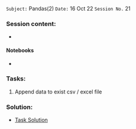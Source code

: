 `Subject:` Pandas(2)
 `Date:` 16 Oct 22 `Session No.` 21

### Session content:

- 


#### Notebooks

- 

### Tasks:

1. Append data to exist csv / excel file

### Solution:

- [Task Solution](https://github.com/AhmedUZaki/INSTANT-AI/blob/main/Track%202_%20Mathematics%20%20for%20Data%20science/Session%2003/Task%20Solution.md)

